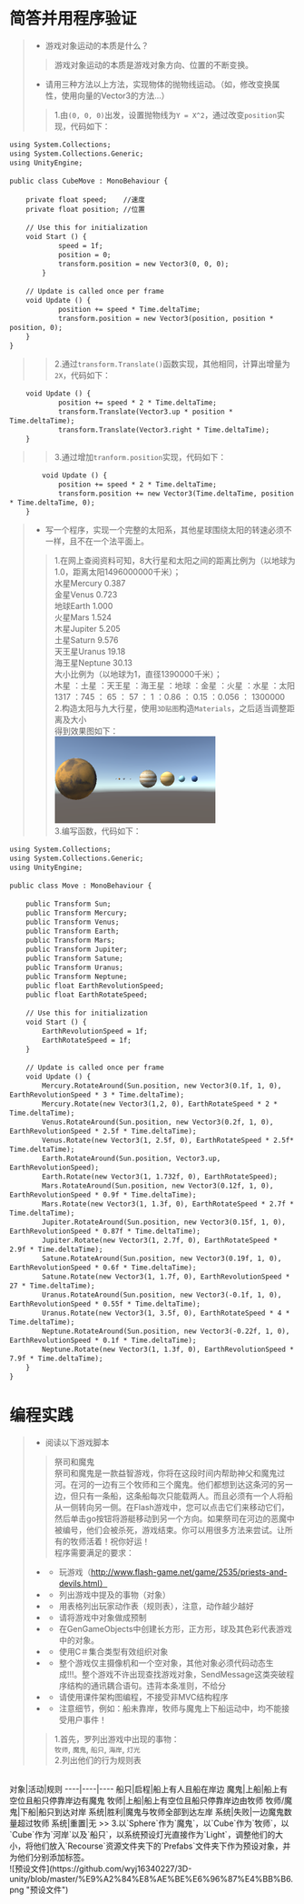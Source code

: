 # 简答并用程序验证
>* 游戏对象运动的本质是什么？
>> 游戏对象运动的本质是游戏对象方向、位置的不断变换。
>* 请用三种方法以上方法，实现物体的抛物线运动。（如，修改变换属性，使用向量的Vector3的方法...）
>> 1.由`(0, 0, 0)`出发，设置抛物线为`Y = X^2`，通过改变`position`实现，代码如下：
```
using System.Collections;
using System.Collections.Generic;
using UnityEngine;

public class CubeMove : MonoBehaviour {

    private float speed;	//速度
    private float position;	//位置

	// Use this for initialization
	void Start () {
            speed = 1f;
            position = 0;
            transform.position = new Vector3(0, 0, 0);
        }
	
	// Update is called once per frame
	void Update () {
            position += speed * Time.deltaTime;
            transform.position = new Vector3(position, position * position, 0);
	}
}
```
>> 2.通过`transform.Translate()`函数实现，其他相同，计算出增量为`2X`，代码如下：
```
	void Update () {
            position += speed * 2 * Time.deltaTime;
            transform.Translate(Vector3.up * position * Time.deltaTime);
            transform.Translate(Vector3.right * Time.deltaTime);
	}
```
>> 3.通过增加`tranform.position`实现，代码如下：
```
        void Update () {
            position += speed * 2 * Time.deltaTime;
            transform.position += new Vector3(Time.deltaTime, position * Time.deltaTime, 0);
	}
```
>* 写一个程序，实现一个完整的太阳系，其他星球围绕太阳的转速必须不一样，且不在一个法平面上。
>> 1.在网上查阅资料可知，8大行星和太阳之间的距离比例为（以地球为1.0，距离太阳1496000000千米）；<br>
水星Mercury 0.387<br>
金星Venus 0.723<br>
地球Earth 1.000<br>
火星Mars 1.524<br>
木星Jupiter 5.205<br>
土星Saturn 9.576<br>
天王星Uranus 19.18<br>
海王星Neptune 30.13<br>
>> 大小比例为（以地球为1，直径1390000千米）；<br>
木星 ：土星 ：天王星 ：海王星 ：地球 ：金星 ：火星 ：水星 ：太阳<br>
1317 ：745 ： 65 ： 57 ： 1 ：0.86 ： 0.15 ：0.056 ： 1300000<br>
>> 2.构造太阳与九大行星，使用`3D贴图`构造`Materials`，之后适当调整距离及大小<br>
>> 得到效果图如下：<br>
![效果图1](https://github.com/wyj16340227/3D-unity/blob/master/%E6%95%88%E6%9E%9C%E5%9B%BE1.png "效果图1")<br>
>> 3.编写函数，代码如下：
```
using System.Collections;
using System.Collections.Generic;
using UnityEngine;

public class Move : MonoBehaviour {

    public Transform Sun;
    public Transform Mercury;
    public Transform Venus;
    public Transform Earth;
    public Transform Mars;
    public Transform Jupiter;
    public Transform Satune;
    public Transform Uranus;
    public Transform Neptune;
    public float EarthRevolutionSpeed;
    public float EarthRotateSpeed;

	// Use this for initialization
	void Start () {
        EarthRevolutionSpeed = 1f;
        EarthRotateSpeed = 1f;
	}
	
	// Update is called once per frame
	void Update () {
        Mercury.RotateAround(Sun.position, new Vector3(0.1f, 1, 0), EarthRevolutionSpeed * 3 * Time.deltaTime);
        Mercury.Rotate(new Vector3(1,2, 0), EarthRotateSpeed * 2 * Time.deltaTime);
        Venus.RotateAround(Sun.position, new Vector3(0.2f, 1, 0), EarthRevolutionSpeed * 2.5f * Time.deltaTime);
        Venus.Rotate(new Vector3(1, 2.5f, 0), EarthRotateSpeed * 2.5f* Time.deltaTime);
        Earth.RotateAround(Sun.position, Vector3.up, EarthRevolutionSpeed);
        Earth.Rotate(new Vector3(1, 1.732f, 0), EarthRotateSpeed);
        Mars.RotateAround(Sun.position, new Vector3(0.12f, 1, 0), EarthRevolutionSpeed * 0.9f * Time.deltaTime);
        Mars.Rotate(new Vector3(1, 1.3f, 0), EarthRotateSpeed * 2.7f * Time.deltaTime);
        Jupiter.RotateAround(Sun.position, new Vector3(0.15f, 1, 0), EarthRevolutionSpeed * 0.87f * Time.deltaTime);
        Jupiter.Rotate(new Vector3(1, 2.7f, 0), EarthRotateSpeed * 2.9f * Time.deltaTime);
        Satune.RotateAround(Sun.position, new Vector3(0.19f, 1, 0), EarthRevolutionSpeed * 0.6f * Time.deltaTime);
        Satune.Rotate(new Vector3(1, 1.7f, 0), EarthRevolutionSpeed * 27 * Time.deltaTime);
        Uranus.RotateAround(Sun.position, new Vector3(-0.1f, 1, 0), EarthRevolutionSpeed * 0.55f * Time.deltaTime);
        Uranus.Rotate(new Vector3(1, 3.5f, 0), EarthRotateSpeed * 4 * Time.deltaTime);
        Neptune.RotateAround(Sun.position, new Vector3(-0.22f, 1, 0), EarthRevolutionSpeed * 0.1f * Time.deltaTime);
        Neptune.Rotate(new Vector3(1, 1.3f, 0), EarthRevolutionSpeed * 7.9f * Time.deltaTime);
    }
}
```
# 编程实践
>* 阅读以下游戏脚本
>> 祭司和魔鬼<br>
>>祭司和魔鬼是一款益智游戏，你将在这段时间内帮助神父和魔鬼过河。在河的一边有三个牧师和三个魔鬼。他们都想到达这条河的另一边，但只有一条船，这条船每次只能载两人。而且必须有一个人将船从一侧转向另一侧。在Flash游戏中，您可以点击它们来移动它们，然后单击go按钮将游艇移动到另一个方向。如果祭司在河边的恶魔中被编号，他们会被杀死，游戏结束。你可以用很多方法来尝试。让所有的牧师活着！祝你好运！<br>
>程序需要满足的要求：<br>
>* * 玩游戏（http://www.flash-game.net/game/2535/priests-and-devils.html）
>* * 列出游戏中提及的事物（对象）
>* * 用表格列出玩家动作表（规则表），注意，动作越少越好
>* * 请将游戏中对象做成预制
>* * 在GenGameObjects中创建长方形，正方形，球及其色彩代表游戏中的对象。
>* * 使用C＃集合类型有效组织对象
>* * 整个游戏仅主摄像机和一个空对象，其他对象必须代码动态生成!!!。整个游戏不许出现查找游戏对象，SendMessage这类突破程序结构的通讯耦合语句。违背本条准则，不给分
>* * 请使用课件架构图编程，不接受非MVC结构程序
>* * 注意细节，例如：船未靠岸，牧师与魔鬼上下船运动中，均不能接受用户事件！
>> 1.首先，罗列出游戏中出现的事物：<br>
`牧师`, `魔鬼`, `船只`, `海岸`, `灯光`<br>
>> 2.列出他们的行为规则表<br>
<br>
对象|活动|规则
----|----|----
船只|启程|船上有人且船在岸边
魔鬼|上船|船上有空位且船只停靠岸边有魔鬼
牧师|上船|船上有空位且船只停靠岸边由牧师
牧师/魔鬼|下船|船只到达对岸
系统|胜利|魔鬼与牧师全部到达左岸
系统|失败|一边魔鬼数量超过牧师
系统|重置|无
>> 3.以`Sphere`作为`魔鬼`，以`Cube`作为`牧师`，以`Cube`作为`河岸`以及`船只`，以系统预设灯光直接作为`Light`，调整他们的大小，将他们放入`Recourse`资源文件夹下的`Prefabs`文件夹下作为预设对象，并为他们分别添加标签。<br>
![预设文件](https://github.com/wyj16340227/3D-unity/blob/master/%E9%A2%84%E8%AE%BE%E6%96%87%E4%BB%B6.png "预设文件")<br>
